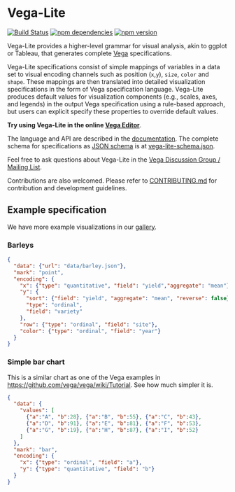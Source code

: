 # Vega-Lite

[![Build Status](https://travis-ci.org/vega/vega-lite.svg)](https://travis-ci.org/vega/vega-lite)
[![npm dependencies](https://david-dm.org/vega/vega-lite.svg)](https://www.npmjs.com/package/vega-lite)
[![npm version](https://img.shields.io/npm/v/vega-lite.svg)](https://www.npmjs.com/package/vega-lite)

Vega-Lite provides a higher-level grammar for visual analysis, akin to ggplot or Tableau, that generates complete [Vega](https://vega.github.io/) specifications.

Vega-Lite specifications consist of simple mappings of variables in a data set to visual encoding channels such as position (`x`,`y`), `size`, `color` and `shape`. These mappings are then translated into detailed visualization specifications in the form of Vega specification language.  Vega-Lite produces default values for visualization components (e.g., scales, axes, and legends) in the output Vega specification using a rule-based approach, but users can explicit specify these properties to override default values.  

__Try using Vega-Lite in the online [Vega Editor](http://vega.github.io/vega-editor/?mode=vega-lite)__.

The language and API are described in the [documentation](https://vega.github.io/vega-lite/docs/). The complete schema for specifications as [JSON schema](http://json-schema.org/) is at [vega-lite-schema.json](https://vega.github.io/vega-lite/vega-lite-schema.json).

Feel free to ask questions about Vega-Lite in the [Vega Discussion Group / Mailing List](https://groups.google.com/forum/?fromgroups#!forum/vega-js).

Contributions are also welcomed.  Please refer to [CONTRIBUTING.md](CONTRIBUTING.md) for contribution and development guidelines.

## Example specification

We have more example visualizations in our [gallery](https://vega.github.io/vega-lite/gallery.html).

### Barleys

```json
{
  "data": {"url": "data/barley.json"},
  "mark": "point",
  "encoding": {
    "x": {"type": "quantitative", "field": "yield","aggregate": "mean"},
    "y": {
      "sort": {"field": "yield", "aggregate": "mean", "reverse": false},
      "type": "ordinal",
      "field": "variety"
    },
    "row": {"type": "ordinal", "field": "site"},
    "color": {"type": "ordinal", "field": "year"}
  }
}
```

### Simple bar chart

This is a similar chart as one of the Vega examples in https://github.com/vega/vega/wiki/Tutorial. See how much simpler it is.

```json
{
  "data": {
    "values": [
      {"a":"A", "b":28}, {"a":"B", "b":55}, {"a":"C", "b":43},
      {"a":"D", "b":91}, {"a":"E", "b":81}, {"a":"F", "b":53},
      {"a":"G", "b":19}, {"a":"H", "b":87}, {"a":"I", "b":52}
    ]
  },
  "mark": "bar",
  "encoding": {
    "x": {"type": "ordinal", "field": "a"},
    "y": {"type": "quantitative", "field": "b"}
  }
}
```
